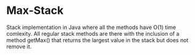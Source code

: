 # Max-Stack
Stack implementation in Java where all the methods have O(1) time comlexity. All regular stack methods are there
with the inclusion of a method getMax() that returns the largest value in the stack but does not remove it.
